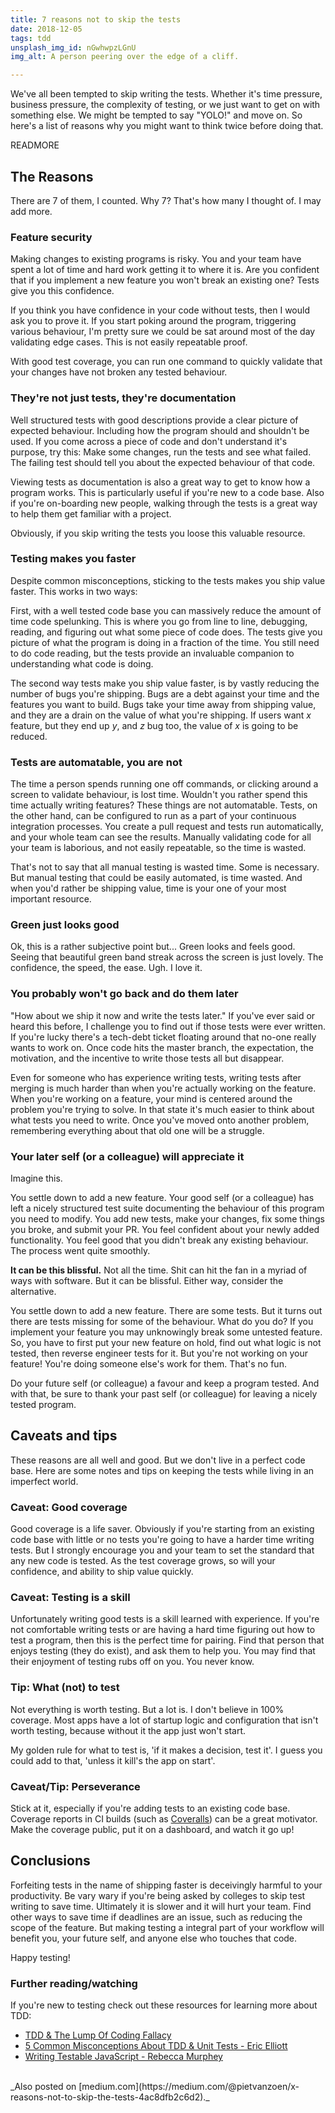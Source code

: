 ```yaml
---
title: 7 reasons not to skip the tests
date: 2018-12-05
tags: tdd
unsplash_img_id: nGwhwpzLGnU
img_alt: A person peering over the edge of a cliff.

---
```


We've all been tempted to skip writing the tests. Whether it's time pressure, business pressure, the complexity of testing, or we just want to get on with something else. We might be tempted to say "YOLO!" and move on. So here's a list of reasons why you might want to think twice before doing that.

READMORE

## The Reasons

There are 7 of them, I counted. Why 7? That's how many I thought of. I may add more.

### Feature security

Making changes to existing programs is risky. You and your team have spent a lot of time and hard work getting it to where it is. Are you confident that if you implement a new feature you won't break an existing one? Tests give you this confidence.

If you think you have confidence in your code without tests, then I would ask you to prove it. If you start poking around the program, triggering various behaviour, I'm pretty sure we could be sat around most of the day validating edge cases. This is not easily repeatable proof.

With good test coverage, you can run one command to quickly validate that your changes have not broken any tested behaviour.

### They're not just tests, they're documentation

Well structured tests with good descriptions provide a clear picture of expected behaviour. Including how the program should and shouldn't be used. If you come across a piece of code and don't understand it's purpose, try this: Make some changes, run the tests and see what failed. The failing test should tell you about the expected behaviour of that code.

Viewing tests as documentation is also a great way to get to know how a program works. This is particularly useful if you're new to a code base. Also if you're on-boarding new people, walking through the tests is a great way to help them get familiar with a project.

Obviously, if you skip writing the tests you loose this valuable resource.

### Testing makes you faster

Despite common misconceptions, sticking to the tests makes you ship value faster. This works in two ways:

First, with a well tested code base you can massively reduce the amount of time code spelunking. This is where you go from line to line, debugging, reading, and figuring out what some piece of code does. The tests give you picture of what the program is doing in a fraction of the time. You still need to do code reading, but the tests provide an invaluable companion to understanding what code is doing.

The second way tests make you ship value faster, is by vastly reducing the number of bugs you're shipping. Bugs are a debt against your time and the features you want to build. Bugs take your time away from shipping value, and they are a drain on the value of what you're shipping. If users want _x_ feature, but they end up _y_, and _z_ bug too, the value of _x_ is going to be reduced.

### Tests are automatable, you are not

The time a person spends running one off commands, or clicking around a screen to validate behaviour, is lost time. Wouldn't you rather spend this time actually writing features? These things are not automatable. Tests, on the other hand, can be configured to run as a part of your continuous integration processes. You create a pull request and tests run automatically, and your whole team can see the results. Manually validating code for all your team is laborious, and not easily repeatable, so the time is wasted.

That's not to say that all manual testing is wasted time. Some is necessary. But manual testing that could be easily automated, is time wasted. And when you'd rather be shipping value, time is your one of your most important resource.

### Green just looks good

Ok, this is a rather subjective point but... Green looks and feels good. Seeing that beautiful green band streak across the screen is just lovely. The confidence, the speed, the ease. Ugh. I love it.

### You probably won't go back and do them later

"How about we ship it now and write the tests later." If you've ever said or heard this before, I challenge you to find out if those tests were ever written. If you're lucky there's a tech-debt ticket floating around that no-one really wants to work on. Once code hits the master branch, the expectation, the motivation, and the incentive to write those tests all but disappear.

Even for someone who has experience writing tests, writing tests after merging is much harder than when you're actually working on the feature. When you're working on a feature, your mind is centered around the problem you're trying to solve. In that state it's much easier to think about what tests you need to write. Once you've moved onto another problem, remembering everything about that old one will be a struggle.

### Your later self (or a colleague) will appreciate it

Imagine this.

You settle down to add a new feature. Your good self (or a colleague) has left a nicely structured test suite documenting the behaviour of this program you need to modify. You add new tests, make your changes, fix some things you broke, and submit your PR. You feel confident about your newly added functionality. You feel good that you didn't break any existing behaviour. The process went quite smoothly.

**It can be this blissful.** Not all the time. Shit can hit the fan in a myriad of ways with software. But it can be blissful. Either way, consider the alternative.

You settle down to add a new feature. There are some tests. But it turns out there are tests missing for some of the behaviour. What do you do? If you implement your feature you may unknowingly break some untested feature. So, you have to first put your new feature on hold, find out what logic is not tested, then reverse engineer tests for it. But you're not working on your feature! You're doing someone else's work for them. That's no fun.

Do your future self (or colleague) a favour and keep a program tested. And with that, be sure to thank your past self (or colleague) for leaving a nicely tested program.

## Caveats and tips

These reasons are all well and good. But we don't live in a perfect code base. Here are some notes and tips on keeping the tests while living in an imperfect world.

### Caveat: Good coverage

Good coverage is a life saver. Obviously if you're starting from an existing code base with little or no tests you're going to have a harder time writing tests. But I strongly encourage you and your team to set the standard that any new code is tested. As the test coverage grows, so will your confidence, and ability to ship value quickly.

### Caveat: Testing is a skill

Unfortunately writing good tests is a skill learned with experience. If you're not comfortable writing tests or are having a hard time figuring out how to test a program, then this is the perfect time for pairing. Find that person that enjoys testing (they do exist), and ask them to help you. You may find that their enjoyment of testing rubs off on you. You never know.

### Tip: What (not) to test

Not everything is worth testing. But a lot is. I don't believe in 100% coverage. Most apps have a lot of startup logic and configuration that isn't worth testing, because without it the app just won't start.

My golden rule for what to test is, 'if it makes a decision, test it'. I guess you could add to that, 'unless it kill's the app on start'.

### Caveat/Tip: Perseverance

Stick at it, especially if you're adding tests to an existing code base. Coverage reports in CI builds (such as [Coveralls](https://coveralls.io/)) can be a great motivator. Make the coverage public, put it on a dashboard, and watch it go up!

## Conclusions

Forfeiting tests in the name of shipping faster is deceivingly harmful to your productivity. Be vary wary if you're being asked by colleges to skip test writing to save time. Ultimately it is slower and it will hurt your team. Find other ways to save time if deadlines are an issue, such as reducing the scope of the feature. But making testing a integral part of your workflow will benefit you, your future self, and anyone else who touches that code.

Happy testing!

### Further reading/watching

If you're new to testing check out these resources for learning more about TDD:

* [TDD & The Lump Of Coding Fallacy](http://geepawhill.org/tdd-and-the-lump-of-coding-fallacy/)
* [5 Common Misconceptions About TDD & Unit Tests - Eric Elliott](https://medium.com/javascript-scene/5-common-misconceptions-about-tdd-unit-tests-863d5beb3ce9#.i0eyob6as)
* [Writing Testable JavaScript - Rebecca Murphey](https://alistapart.com/article/writing-testable-javascript)

<br>
_Also posted on [medium.com](https://medium.com/@pietvanzoen/x-reasons-not-to-skip-the-tests-4ac8dfb2c6d2)._

